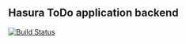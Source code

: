 ## Hasura ToDo application backend

[![Build Status](https://travis-ci.com/knrt10/Hasura-toDo-backend.svg?token=jpzxxGzyKiuro5NSsCF5&branch=master)](https://travis-ci.com/knrt10/Hasura-toDo-backend)
